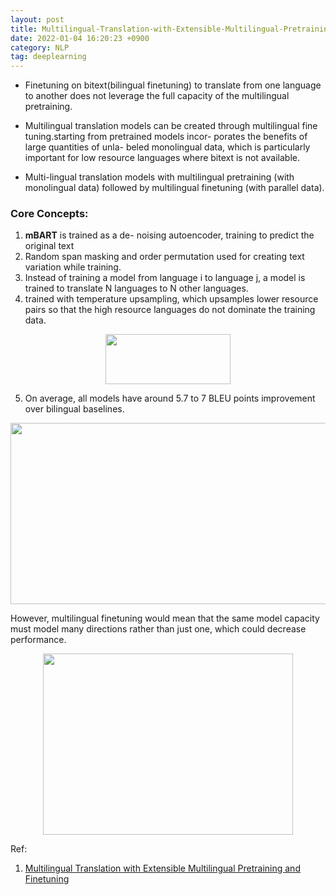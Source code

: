 ```yaml
---
layout: post 
title: Multilingual-Translation-with-Extensible-Multilingual-Pretraining-and-Finetuning 
date: 2022-01-04 16:20:23 +0900 
category: NLP 
tag: deeplearning
---
```

* Finetuning on bitext(bilingual finetuning) to translate from
one language to another does not leverage the full
capacity of the multilingual pretraining.

* Multilingual translation models can be created through multilingual fine tuning.starting from pretrained models incor- porates the benefits of large quantities of unla- beled monolingual data, which is particularly important for low resource languages where bitext is not available.

* Multi-lingual translation models with multilingual
pretraining (with monolingual data) followed
by multilingual finetuning (with parallel data).

### Core Concepts:
1. **mBART** is trained as a de-
noising autoencoder, training to predict the original
text
2. Random span masking and order permutation used for creating text variation while training.
3. Instead of training a model
from language i to language j, a model is trained
to translate N languages to N other languages.
4. trained with temperature upsampling, which upsamples lower resource pairs so that the high resource languages do not dominate the training data.

<p align="center">
  <img title="" width="200" height="80" src="https://github.com/ShihabYasin/shihabyasin.github.io/blob/gh-pages/public/img/9.png?raw=true" alt="">
</p>

5. On average, all models have around 5.7 to 7 BLEU points improvement over bilingual baselines.

<p align="center">
  <img title="" width="800" height="290" src="https://github.com/ShihabYasin/shihabyasin.github.io/blob/gh-pages/public/img/10.png?raw=true" alt="">
</p>


However, multilingual finetuning would mean that the same model capacity must model many directions rather than just one, which could decrease performance.

<p align="center">
  <img title="" width="400" height="290" src="https://github.com/ShihabYasin/shihabyasin.github.io/blob/gh-pages/public/img/11.png?raw=true" alt="">

</p>

Ref: 
1. [Multilingual Translation with Extensible Multilingual Pretraining and Finetuning](https://arxiv.org/abs/2008.00401)

